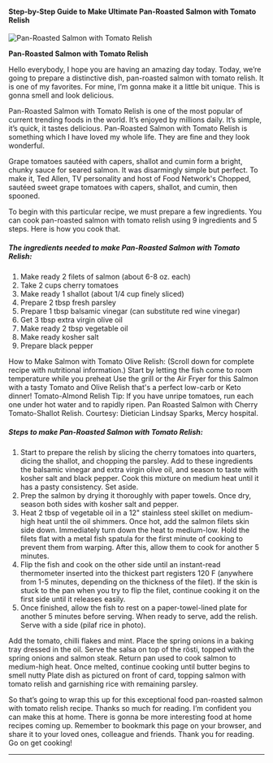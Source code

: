             

#### Step-by-Step Guide to Make Ultimate Pan-Roasted Salmon with Tomato Relish

![Pan-Roasted Salmon with Tomato Relish](https://img-global.cpcdn.com/recipes/7bffbb24ffeff1c6/751x532cq70/pan-roasted-salmon-with-tomato-relish-recipe-main-photo.jpg)

**Pan-Roasted Salmon with Tomato Relish**

Hello everybody, I hope you are having an amazing day today. Today, we’re going to prepare a distinctive dish, pan-roasted salmon with tomato relish. It is one of my favorites. For mine, I’m gonna make it a little bit unique. This is gonna smell and look delicious.

Pan-Roasted Salmon with Tomato Relish is one of the most popular of current trending foods in the world. It’s enjoyed by millions daily. It’s simple, it’s quick, it tastes delicious. Pan-Roasted Salmon with Tomato Relish is something which I have loved my whole life. They are fine and they look wonderful.

Grape tomatoes sautéed with capers, shallot and cumin form a bright, chunky sauce for seared salmon. It was disarmingly simple but perfect. To make it, Ted Allen, TV personality and host of Food Network's Chopped, sautéed sweet grape tomatoes with capers, shallot, and cumin, then spooned.

To begin with this particular recipe, we must prepare a few ingredients. You can cook pan-roasted salmon with tomato relish using 9 ingredients and 5 steps. Here is how you cook that.

##### The ingredients needed to make Pan-Roasted Salmon with Tomato Relish:

1.  Make ready 2 filets of salmon (about 6-8 oz. each)
2.  Take 2 cups cherry tomatoes
3.  Make ready 1 shallot (about 1/4 cup finely sliced)
4.  Prepare 2 tbsp fresh parsley
5.  Prepare 1 tbsp balsamic vinegar (can substitute red wine vinegar)
6.  Get 3 tbsp extra virgin olive oil
7.  Make ready 2 tbsp vegetable oil
8.  Make ready kosher salt
9.  Prepare black pepper

How to Make Salmon with Tomato Olive Relish: (Scroll down for complete recipe with nutritional information.) Start by letting the fish come to room temperature while you preheat Use the grill or the Air Fryer for this Salmon with a tasty Tomato and Olive Relish that's a perfect low-carb or Keto dinner! Tomato-Almond Relish Tip: If you have unripe tomatoes, run each one under hot water and to rapidly ripen. Pan Roasted Salmon with Cherry Tomato-Shallot Relish. Courtesy: Dietician Lindsay Sparks, Mercy hospital.

##### Steps to make Pan-Roasted Salmon with Tomato Relish:

1.  Start to prepare the relish by slicing the cherry tomatoes into quarters, dicing the shallot, and chopping the parsley. Add to these ingredients the balsamic vinegar and extra virgin olive oil, and season to taste with kosher salt and black pepper. Cook this mixture on medium heat until it has a pasty consistency. Set aside.
2.  Prep the salmon by drying it thoroughly with paper towels. Once dry, season both sides with kosher salt and pepper.
3.  Heat 2 tbsp of vegetable oil in a 12" stainless steel skillet on medium-high heat until the oil shimmers. Once hot, add the salmon filets skin side down. Immediately turn down the heat to medium-low. Hold the filets flat with a metal fish spatula for the first minute of cooking to prevent them from warping. After this, allow them to cook for another 5 minutes.
4.  Flip the fish and cook on the other side until an instant-read thermometer inserted into the thickest part registers 120 F (anywhere from 1-5 minutes, depending on the thickness of the filet). If the skin is stuck to the pan when you try to flip the filet, continue cooking it on the first side until it releases easily.
5.  Once finished, allow the fish to rest on a paper-towel-lined plate for another 5 minutes before serving. When ready to serve, add the relish. Serve with a side (pilaf rice in photo).

Add the tomato, chilli flakes and mint. Place the spring onions in a baking tray dressed in the oil. Serve the salsa on top of the rösti, topped with the spring onions and salmon steak. Return pan used to cook salmon to medium-high heat. Once melted, continue cooking until butter begins to smell nutty Plate dish as pictured on front of card, topping salmon with tomato relish and garnishing rice with remaining parsley.

So that’s going to wrap this up for this exceptional food pan-roasted salmon with tomato relish recipe. Thanks so much for reading. I’m confident you can make this at home. There is gonna be more interesting food at home recipes coming up. Remember to bookmark this page on your browser, and share it to your loved ones, colleague and friends. Thank you for reading. Go on get cooking!

* * *